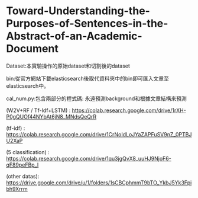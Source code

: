 # Toward-Understanding-the-Purposes-of-Sentences-in-the-Abstract-of-an-Academic-Document

Dataset:本實驗操作的原始dataset和切割後的dataset

bin:從官方網站下載elasticsearch後取代資料夾中的bin即可匯入文章至elasticsearch中。

cal_num.py:包含兩部分的程式碼: 永遠預測background和根據文章結構來預測

(W2V+RF / Tf-Idf+LSTM) : https://colab.research.google.com/drive/1rXH-P0gQUOf44NYbAt6jN8_MNdsQeQrR

(tf-idf) : https://colab.research.google.com/drive/1CrNoIdLoJYaZAPFuSV9nZ_0PTBJU2XaP

(5 classification) : https://colab.research.google.com/drive/1qu3jgQvX8_uuHJ9NjoF6-qF89peFBp_I

(other datas): https://drive.google.com/drive/u/1/folders/1sCBCphmmT9bTO_YkbJ5Yk3Fpibh9Xrrm
